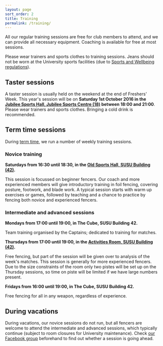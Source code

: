 ```yaml
---
layout: page
sort_order: 2
title: Training
permalink: /training/
---
```


All our regular training sessions are free for club members to attend, and we can provide all necessary equipment. Coaching is available for free at most sessions.

Please wear trainers and sports clothes to training sessions. Jeans should not be worn at the University sports facilities (due to [Sports and Wellbeing regulations](https://www.soton.ac.uk/sportandwellbeing/membership/termsandconditions.html)).

Taster sessions
---------------

A taster session is usually held on the weekend at the end of Freshers' Week. This year's session will be on **Saturday 1st October 2016 in the [Jubilee Sports Hall, Jubilee Sports Centre (18)][JubileeSportsHall] between 18:00 and 21:00**. Please wear trainers and sports clothes. Bringing a cold drink is recommended.

Term time sessions
------------------

During [term time](http://www.calendar.soton.ac.uk/semesters.html), we run a number of weekly training sessions.

### Novice training ###

**Saturdays from 16:30 until 18:30, in the [Old Sports Hall, SUSU Building (42)][OldSportsHall].**

This session is focussed on beginner fencers. Our coach and more experienced members will give introductory training in foil fencing, covering posture, footwork, and blade work. A typical session starts with warm up exercises or games, followed by teaching and a chance to practice by fencing both novice and experienced fencers.

### Intermediate and advanced sessions ###

**Mondays from 17:00 until 19:00, in The Cube, SUSU Building 42.**

Team training organised by the Captains; dedicated to training for matches.

**Thursdays from 17:00 until 19:00, in the [Activities Room, SUSU Building (42)][ActivitiesRoom].**

Free fencing, but part of the session will be given over to analysis of the week's matches. This session is generally for more experienced fencers. Due to the size constraints of the room only two pistes will be set up on the Thursday sessions, so time on piste will be limited if we have large numbers present.

**Fridays from 16:00 until 19:00, in The Cube, SUSU Building 42.**

Free fencing for all in any weapon, regardless of experience.


During vacations
----------------

During vacations, our novice sessions do not run, but all fencers are welcome to attend the intermediate and advanced sessions, which typically continue (subject to room closures for University maintenance). Check [our Facebook group]({{site.links.facebook_group}}) beforehand to find out whether a session is going ahead.

[JubileeSportsHall]: http://maps.southampton.ac.uk/#1/19/50.93389/-1.39649 "Map showing the Jubilee Sports Centre"
[OldSportsHall]: http://maps.southampton.ac.uk/#1/20/50.93400/-1.39753 "Map showing the Old Sports Hall"
[ActivitiesRoom]: http://maps.southampton.ac.uk/#2/20/50.93395/-1.39797 "Map showing the Activities Room"
